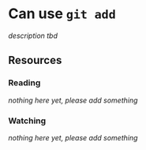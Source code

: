 # Can use `git add`
_description tbd_
## Resources
### Reading
_nothing here yet, please add something_
### Watching
_nothing here yet, please add something_
